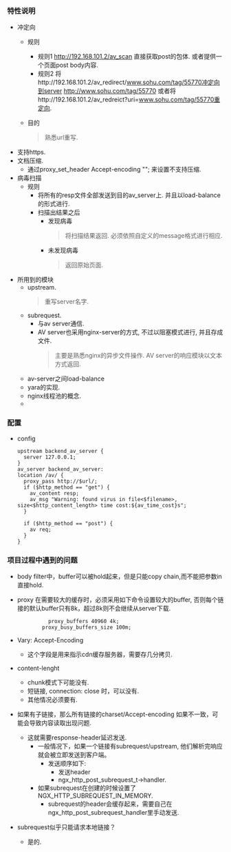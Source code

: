  
### 特性说明
  - 冲定向
    - 规则
      - 规则1 
        http://192.168.101.2/av_scan
        直接获取post的包体. 
        或者提供一个页面post body内容.
      - 规则2
        将http://192.168.101.2/av_redirect/www.sohu.com/tag/55770冲定向到server http://www.sohu.com/tag/55770
        或者将http://192.168.101.2/av_redreict?uri=www.sohu.com/tag/55770重定向.
        
    - 目的
      > 熟悉url重写.  
  - 支持https.
  - 文档压缩.
    - 通过proxy_set_header Accept-encoding ""; 来设置不支持压缩.
  - 病毒扫描
    - 规则
      - 将所有的resp文件全部发送到目的av_server上. 并且以load-balance的形式进行. 
      - 扫描出结果之后
        - 发现病毒
          > 将扫描结果返回. 必须依照自定义的message格式进行相应.
        - 未发现病毒
          > 返回原始页面.
  - 所用到的模块
    - upstream. 
      > 重写server名字.
    - subrequest.
      - 与av server通信.
      - AV server也采用nginx-server的方式, 不过以阻塞模式进行, 并且存成文件. 
        > 主要是熟悉nginx的异步文件操作.
        > AV server的响应模块以文本方式返回. 
    - av-server之间load-balance
    - yara的实现.
    - nginx线程池的概念.
    - 
    
### 配置
  - config
    ```
    upstream backend_av_server {
      server 127.0.0.1;
    }
    av_server backend_av_server:
    location /av/ {
      proxy_pass http://$url/;
      if ($http_method == "get") {
        av_content resp;
        av_msg "Warning: found virus in file<$filename>, size<$http_content_length> time cost:${av_time_cost}s";
      }
      
      if ($http_method == "post") {
        av req;
      }
    }
    ```
### 项目过程中遇到的问题
  - body filter中，buffer可以被hold起来，但是只能copy chain,而不能把参数in直接hold.
  - proxy 在需要较大的缓存时，必须采用如下命令设置较大的buffer, 否则每个链接的默认buffer只有8k，超过8k则不会继续从server下载.
    ```
              proxy_buffers 40960 4k;
            proxy_busy_buffers_size 100m;
    ```
  - Vary: Accept-Encoding
    - 这个字段是用来指示cdn缓存服务器，需要存几分拷贝.
  - content-lenght
    - chunk模式下可能没有.
    - 短链接, connection: close 时，可以没有.
    - 其他情况必须要有.
  - 如果有子链接，那么所有链接的charset/Accept-encoding 如果不一致，可能会导致内容读取出现问题.
    - 这就需要response-header延迟发送.
      - 一般情况下，如果一个链接有subrequest/upstream, 他们解析完响应就会被立即发送到客户端。 
        - 发送顺序如下:
          - 发送header
          - ngx_http_post_subrequest_t->handler. 
      - 如果subrequest在创建的时候设置了NGX_HTTP_SUBREQUEST_IN_MEMORY.
        - subrequest的header会缓存起来，需要自己在ngx_http_post_subrequest_handler里手动发送.
        
  - subrequest似乎只能请求本地链接？
    - 是的. 

